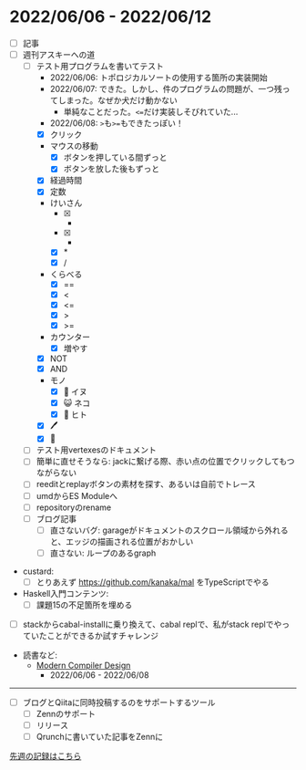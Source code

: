 # 2022/06/06 - 2022/06/12

- [ ] 記事
- [ ] 週刊アスキーへの道
    - [ ] テスト用プログラムを書いてテスト
        - 2022/06/06: トポロジカルソートの使用する箇所の実装開始
        - 2022/06/07: できた。しかし、件のプログラムの問題が、一つ残ってしまった。なぜか犬だけ動かない
            - 単純なことだった。`<=`だけ実装しそびれていた...
        - 2022/06/08: `>`も`>=`もできたっぽい！
        - [x] クリック
        - マウスの移動
            - [x] ボタンを押している間ずっと
            - [x] ボタンを放した後もずっと
        - [x] 経過時間
        - [x] 定数
        - けいさん
            - [x] +
            - [x] -
            - [x] \*
            - [x] /
        - くらべる
            - [x] ==
            - [x] \<
            - [x] \<=
            - [x] \>
            - [x] \>=
        - カウンター
            - [x] 増やす
        - [x] NOT
        - [x] AND
        - モノ
            - [x] 🐶 イヌ
            - [x] 😺 ネコ
            - [x] 🙂 ヒト
        - [x] 🖊
        - [x] 🔁
    - [ ] テスト用vertexesのドキュメント
    - [ ] 簡単に直せそうなら: jackに繋げる際、赤い点の位置でクリックしてもつながらない
    - [ ] reeditとreplayボタンの素材を探す、あるいは自前でトレース
    - [ ] umdからES Moduleへ
    - [ ] repositoryのrename
    - [ ] ブログ記事
        - [ ] 直さないバグ: garageがドキュメントのスクロール領域から外れると、エッジの描画される位置がおかしい
        - [ ] 直さない: ループのあるgraph
- custard:
    - [ ] とりあえず <https://github.com/kanaka/mal> をTypeScriptでやる
- Haskell入門コンテンツ:
    - [ ] 課題15の不足箇所を埋める
- [ ] stackからcabal-installに乗り換えて、cabal replで、私がstack replでやっていたことができるか試すチャレンジ
- 読書など:
    - [Modern Compiler Design](https://www.springer.com/jp/book/9781461446989)
        - 2022/06/06 - 2022/06/08

------

- [ ] ブログとQiitaに同時投稿するのをサポートするツール
    - [ ] Zennのサポート
    - [ ] リリース
    - [ ] Qrunchに書いていた記事をZennに

[先週の記録はこちら](https://github.com/igrep/daily-commits/blob/8caf44494a0e22e83b55a79a07e2f478630eadda/yesterday.md)
